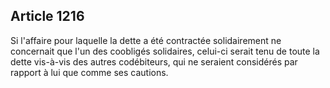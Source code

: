 Article 1216
----
Si l'affaire pour laquelle la dette a été contractée solidairement ne concernait
que l'un des coobligés solidaires, celui-ci serait tenu de toute la dette
vis-à-vis des autres codébiteurs, qui ne seraient considérés par rapport à lui
que comme ses cautions.
